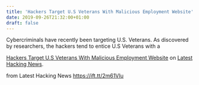 ```yaml
---
title: 'Hackers Target U.S Veterans With Malicious Employment Website'
date: 2019-09-26T21:32:00+01:00
draft: false
---
```


Cybercriminals have recently been targeting U.S. Veterans. As discovered by researchers, the hackers tend to entice U.S Veterans with a

[Hackers Target U.S Veterans With Malicious Employment Website](https://latesthackingnews.com/2019/09/26/hackers-target-u-s-veterans-with-malicious-employment-website/) on [Latest Hacking News](https://latesthackingnews.com).

  
  
from Latest Hacking News https://ift.tt/2m61VIu